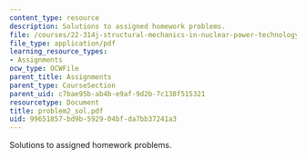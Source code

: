 ```yaml
---
content_type: resource
description: Solutions to assigned homework problems.
file: /courses/22-314j-structural-mechanics-in-nuclear-power-technology-fall-2006/99651857bd9b592904bfda7bb37241a3_problem2_sol.pdf
file_type: application/pdf
learning_resource_types:
- Assignments
ocw_type: OCWFile
parent_title: Assignments
parent_type: CourseSection
parent_uid: c7bae95b-ab4b-e9af-9d2b-7c138f515321
resourcetype: Document
title: problem2_sol.pdf
uid: 99651857-bd9b-5929-04bf-da7bb37241a3
---
```

Solutions to assigned homework problems.